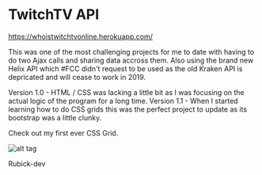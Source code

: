 # TwitchTV API

https://whoistwitchtvonline.herokuapp.com/

This was one of the most challenging projects for me to date with having to do two Ajax calls and sharing data accross them. Also using the brand new Helix API which #FCC didn't request to be used as the old Kraken API is depricated and will cease to work in 2019.


Version 1.0 - HTML / CSS was lacking a little bit as I was focusing on the actual logic of the program for a long time.
Version 1.1 - When I started learning how to do CSS grids this was the perfect project to update as its bootstrap was a little clunky. 

Check out my first ever CSS Grid.

![alt tag](https://farm1.staticflickr.com/954/41687969292_10fc7b7d5a.jpg "Screenshot of the web page")

Rubick-dev
